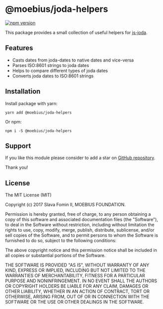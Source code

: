 # @moebius/joda-helpers

[![npm version](https://badge.fury.io/js/%40moebius%2Fjoda-helpers.svg)](https://badge.fury.io/js/%40moebius%2Fjoda-helpers)


This package provides a small collection of useful helpers for [js-joda][js-joda].

## Features

- Casts dates from joda-dates to native dates and vice-versa
- Parses ISO:8601 strings to joda dates
- Helps to compare different types of joda dates
- Converts joda dates to ISO:8601 strings


## Installation

Install package with yarn:

`yarn add @moebius/joda-helpers`

Or npm:

`npm i -S @moebius/joda-helpers`


## Support

If you like this module please consider to add a star on [GitHub repository][repo-gh].

Thank you!


## License

The MIT License (MIT)

Copyright (c) 2017 Slava Fomin II, MOEBIUS FOUNDATION.

Permission is hereby granted, free of charge, to any person obtaining a copy
of this software and associated documentation files (the "Software"), to deal
in the Software without restriction, including without limitation the rights
to use, copy, modify, merge, publish, distribute, sublicense, and/or sell
copies of the Software, and to permit persons to whom the Software is
furnished to do so, subject to the following conditions:

The above copyright notice and this permission notice shall be included in
all copies or substantial portions of the Software.

THE SOFTWARE IS PROVIDED "AS IS", WITHOUT WARRANTY OF ANY KIND, EXPRESS OR
IMPLIED, INCLUDING BUT NOT LIMITED TO THE WARRANTIES OF MERCHANTABILITY,
FITNESS FOR A PARTICULAR PURPOSE AND NONINFRINGEMENT. IN NO EVENT SHALL THE
AUTHORS OR COPYRIGHT HOLDERS BE LIABLE FOR ANY CLAIM, DAMAGES OR OTHER
LIABILITY, WHETHER IN AN ACTION OF CONTRACT, TORT OR OTHERWISE, ARISING FROM,
OUT OF OR IN CONNECTION WITH THE SOFTWARE OR THE USE OR OTHER DEALINGS IN
THE SOFTWARE.


  [repo-gh]: https://github.com/moebiusmlm/joda-helpers
  [js-joda]: https://github.com/js-joda/js-joda
